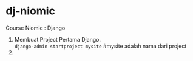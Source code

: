 # dj-niomic
Course Niomic : Django

1. Membuat Project Pertama Django.\
    ```django-admin startproject mysite``` #mysite adalah nama dari project
2. 